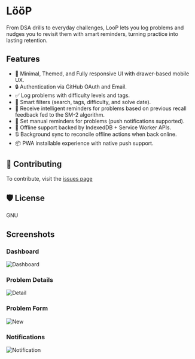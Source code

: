 # **LööP**

From DSA drills to everyday challenges, LooP lets you log problems and nudges you to revisit them with smart reminders, turning practice into lasting retention.

## Features

- 📱 Minimal, Themed, and Fully responsive UI with drawer-based mobile UX.
- 🔒 Authentication via GitHub OAuth and Email.
- ✅ Log problems with difficulty levels and tags.
- 🧠 Smart filters (search, tags, difficulty, and solve date).
- 🔔 Receive intelligent reminders for problems based on previous recall feedback fed to the SM-2 algorithm.
- 🔔 Set manual reminders for problems (push notifications supported).
- 📶 Offline support backed by IndexedDB + Service Worker APIs.
- 🔃 Background sync to reconcile offline actions when back online.
- 📦 PWA installable experience with native push support.

## 👥 Contributing
To contribute, visit the [issues page](https://github.com/romeo-folie/LooP/issues)

## 🛡️ License
GNU

## Screenshots

### Dashboard
![Dashboard](./screenshots/dash.PNG)

### Problem Details
![Detail](./screenshots/detail.PNG)

### Problem Form
![New](./screenshots/new.PNG)

### Notifications
![Notification](./screenshots/notifs.PNG)